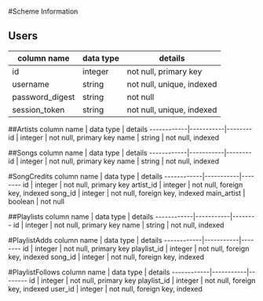 #Scheme Information

## Users
column name | data type | details
------------|-----------|--------
id | integer | not null, primary key
username | string | not null, unique, indexed
password_digest | string | not null
session_token | string | not null, unique, indexed

##Artists
column name | data type | details
------------|-----------|--------
id | integer | not null, primary key
name | string | not null, indexed


##Songs
column name | data type | details
------------|-----------|--------
id | integer | not null, primary key
name | string | not null, indexed

#SongCredits
column name | data type | details
------------|-----------|--------
id | integer | not null, primary key
artist_id | integer | not null, foreign key, indexed
song_id | integer | not null, foreign key, indexed
main_artist | boolean | not null


##Playlists
column name | data type | details
------------|-----------|--------
id | integer | not null, primary key
name | string | not null, indexed


#PlaylistAdds
column name | data type | details
------------|-----------|--------
id | integer | not null, primary key
playlist_id | integer | not null, foreign key, indexed
song_id | integer | not null, foreign key, indexed


#PlaylistFollows
column name | data type | details
------------|-----------|--------
id | integer | not null, primary key
playlist_id | integer | not null, foreign key, indexed
user_id | integer | not null, foreign key, indexed
